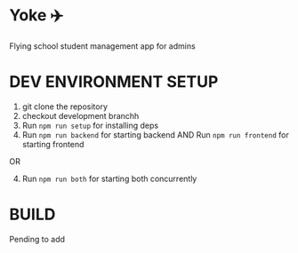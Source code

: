 # Yoke ✈️
Flying school student management app for admins

DEV ENVIRONMENT SETUP
====================
1. git clone the repository
2. checkout development branchh
3. Run ```npm run setup``` for installing deps
4. Run ```npm run backend``` for starting backend AND Run ```npm run frontend``` for starting frontend 

OR

4. Run ```npm run both``` for starting both concurrently

BUILD
====================
Pending to add